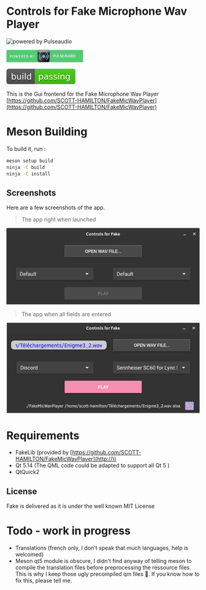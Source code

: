 # Controls for Fake Microphone Wav Player

![powered by Pulseaudio](https://www.freedesktop.org/software/pulseaudio/logo.png)

![Powered by Pulseaudio](icons/powered_by_pulseaudio.png)


![Build Passing](icons/buld-passing.svg)

This is the Gui frontend for the Fake Microphone Wav Player [https://github.com/SCOTT-HAMILTON/FakeMicWavPlayer](https://github.com/SCOTT-HAMILTON/FakeMicWavPlayer)


# Meson Building 
  To build it, run : 
  ```sh
  meson setup build
  ninja -C build
  ninja -C install
  ```

## Screenshots
Here are a few screenshots of the app.

 > The app right when launched

![App screen shot, no action done](screens/app-noaction.jpg)

 > The app when all fields are entered
 
![App screen shot, all fields entered](screens/app-fields-entered.jpg)

	

# Requirements
 - FakeLib (provided by [https://github.com/SCOTT-HAMILTON/FakeMicWavPlayer](http://))
 - Qt 5.14 (The QML code could be adapted to support all Qt 5 )
 - QtQuick2

License
----
Fake is delivered as it is under the well known MIT License

# Todo - work in progress

 * Translations (french only, I don't speak that much languages, help is welcomed)
 * Meson qt5 module is obscure, I didn't find anyway of telling meson to compile the 
 translation files before preprocessing the ressource files. This is why I keep those
 ugly precompiled qm files 🤮. If you know how to fix this, please tell me.


[//]: # (These are reference links used in the body of this note and get stripped out when the markdown processor does its job. There is no need to format nicely because it shouldn't be seen. Thanks SO - http://stackoverflow.com/questions/4823468/store-comments-in-markdown-syntax)
   [meson manual]: <https://mesonbuild.com/Manual.html>
